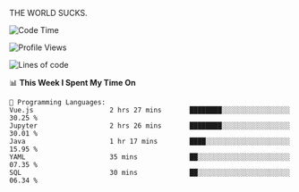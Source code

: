 THE WORLD SUCKS.

<!--START_SECTION:waka-->
![Code Time](http://img.shields.io/badge/Code%20Time-1%2C054%20hrs%2022%20mins-blue)

![Profile Views](http://img.shields.io/badge/Profile%20Views-0-blue)

![Lines of code](https://img.shields.io/badge/From%20Hello%20World%20I%27ve%20Written-1.4%20million%20lines%20of%20code-blue)

📊 **This Week I Spent My Time On** 

```text
💬 Programming Languages: 
Vue.js                   2 hrs 27 mins       ████████░░░░░░░░░░░░░░░░░   30.25 % 
Jupyter                  2 hrs 26 mins       ████████░░░░░░░░░░░░░░░░░   30.01 % 
Java                     1 hr 17 mins        ████░░░░░░░░░░░░░░░░░░░░░   15.95 % 
YAML                     35 mins             ██░░░░░░░░░░░░░░░░░░░░░░░   07.35 % 
SQL                      30 mins             ██░░░░░░░░░░░░░░░░░░░░░░░   06.34 % 
```


<!--END_SECTION:waka-->
